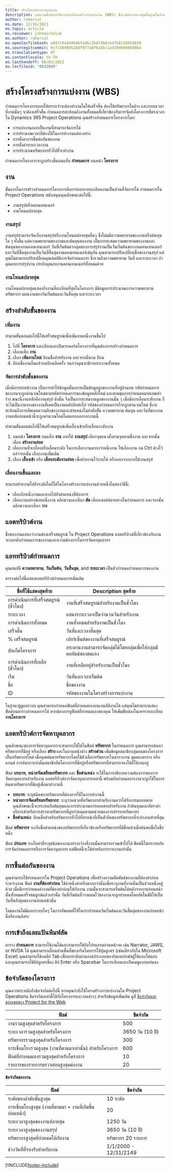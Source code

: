 ```yaml
---
title: สร้างโครงสร้างการแบ่งงาน
description: บทความนี้อธิบายวิธีการสร้างโครงสร้างการแบ่งงาน (WBS) ซึ่งรวมถึงการควบคุมพื้นฐานในส่วนติดต่อการจัดกำหนดการใหม่
author: ruhercul
ms.date: 12/16/2021
ms.topic: article
ms.reviewer: johnmichalak
ms.author: ruhercul
ms.openlocfilehash: a947c0a44464bfad6c3bd74b0cb4fb8128924859
ms.sourcegitcommit: 6cfc50d89528df977a8f6a55c1ad39d99800d9b4
ms.translationtype: HT
ms.contentlocale: th-TH
ms.lasthandoff: 06/03/2022
ms.locfileid: "8932089"
---
```

# <a name="create-a-work-breakdown-structure-wbs"></a>สร้างโครงสร้างการแบ่งงาน (WBS)

กำหนดการโครงการบอกให้ทราบว่าจะต้องทำงานใดให้เสร็จสิ้น ต้องใช้ทรัพยากรใดบ้าง และกรอบเวลาที่งานนั้นๆ จะต้องเสร็จสิ้น กำหนดการสะท้อนถึงงานทั้งหมดที่เกี่ยวข้องกับการจัดส่งโครงการที่ตรงเวลา ใน Dynamics 365 Project Operations คุณสร้างกำหนดการโครงการโดย:

  - การแบ่งงานออกเป็นงานที่สามารถจัดการได้
  - การประมาณเวลาที่ต้องใช้ในการทำงานแต่ละอย่าง
  - การตั้งคาการขึ้นต่อกันของงาน
  - การตั้งค่าระยะเวลางาน
  - การประมาณทรัพยากรทั่วไปที่จะทำงาน 

กำหนดการโครงการจะถูกสร้างขึ้นบนแท็บ **กำหนดการ** บนหน้า **โครงการ**

## <a name="tasks"></a>งาน

ขั้นแรกในการสร้างกำหนดการโครงการคือการแยกรายละเอียดงานเป็นส่วนที่จัดการได้ กำหนดการใน Project Operations สนับสนุนคุณลักษณะต่อไปนี้:

- งานสรุปหรือคอนเทนเนอร์
- งานโหนดปลายสุด

### <a name="summary-tasks"></a>งานสรุป

งานสรุปสามารถจัดเก็บงานสรุปหรืองานโหนดปลายสุดอื่นๆ ซึ่งไม่มมีความพยายามของงานหรือต้นทุนใด ๆ ทั้งสิ้น แต่ความพยายามของงานและต้นทุนของงาน เป็นการสะสมความพยายามของงานและต้นทุนของงานคอนเทนเนอร์ วันที่เริ่มต้นแรกสุดของการสรุปงานเป็นวันเริ่มต้นของงานคอนเทนเนอร์ และวันที่สิ้นสุดงานเป็นวันที่สิ้นสุดงานคอนเทนเนอร์เช่นกัน คุณสามารถปรับเปลี่ยนชื่อของงานสรุป แต่คุณไม่สามารถปรับเปลี่ยนคุณสมบัติการจัดกำหนดการ ซึ่งรวมถึงความพยายาม วันที่ และระยะเวลา ถ้าคุณลบการสรุปงาน เท่ากับคุณลบงานคอนเทนเนอร์ทั้งหมดด้วย

### <a name="leaf-node-tasks"></a>งานโหนดปลายสุด

งานโหนดปลายสุดแสดงถึงงานที่ละเอียดที่สุดในโครงการ มีข้อมูลการประมาณการความพยายาม ทรัพยากร แผนงานของวันเริ่มต้นและวันสิ้นสุด และระยะเวลา

## <a name="create-a-task-hierarchy"></a>สร้างลำดับขั้นของงาน

### <a name="add-a-task"></a>เพิ่มงาน

ทำตามขั้นตอนต่อไปนี้ให้เสร็จสมบูรณ์เพื่อเพิ่มงานหนึ่งงานขึ้นไป

1. ไปที่ **โครงการ** และเลือกและเปิดเรกคอร์ดโครงการที่คุณต้องการสร้างกำหนดการ 
2. เลือกแท็บ **งาน** 
3. เลือก **เพิ่มงานใหม่** ป้อนชื่อสำหรับงาน และจากนั้นกด ป้อน
2. ป้อนชื่องานอื่นแล้วกดป้อนอีกครั้ง จนกว่าคุณจะมีรายการงานทั้งหมด

### <a name="manage-hierarchy-of-a-task"></a>จัดการลำดับชั้นของงาน

เมื่อมีการย่อหน้างาน เป็นการทำให้ข้อมูลนั้นกลายเป็นข้อมูลลูกของงานที่อยู่ด้านบน รหัสกำหนดการของงานจะถูกคำนวณใหม่ตามรหัสกำหนดการของข้อมูลหลักใหม่ และตามชุดการกำหนดหมายเลขเค้าร่าง ขณะนี้งานหลักคืองานสรุป ดังนั้น จึงเป็นการสะสมงานลูกของงานนั้น ๆ เมื่อมีการเลื่อนระดับงาน ก็จะไม่เป็นงานรองของงานที่เคยเป็นงานหลักอีกต่อไป รหัสของกำหนดการก็จะถูกคำนวณใหม่ ซึ่งจะสะท้อนถึงการอัพเดตความลึกของงานและตำแหน่งในลำดับขั้น ความพยายาม ต้นทุน และวันที่ของงานงานหลักก่อนหน้านี้จะถูกคำนวณใหม่โดยแยกออกจากงานนี้

ทำตามขั้นตอนต่อไปนี้ให้เสร็จสมบูรณ์เพื่อเยื้องเข้าหรือเลื่อนระดับงาน

1. บนหน้า **โครงการ** บนแท็บ **งาน** ภายใต้ **งานสรุป** เลือกจุดแนวตั้งสามจุดตามชื่องาน และจากนั้น เลือก **สร้างงานย่อย** 
2. เลือกงานที่จะเยื้องหรือเลื่อนระดับ ในการเลือกงานมากกว่าหนึ่งงาน ให้เลือกงาน กด Ctrl ค้างไว้ แล้วจากนั้น เลือกงานเพิ่มเติม
2. เลือก **เยื้องเข้า** หรือ **เลื่อนระดับงานย่อย**  เพื่อย้ายงานไว้ภายใต้ หรือออกจากภายใต้งานสรุป

### <a name="move-tasks-up-and-down"></a>เลื่อนงานขึ้นและลง

สามารถย้ายงานไปยังระดับใดก็ได้ในโครงสร้างการแบ่งงานด้วยหนึ่งในสองวิธีนี้:

- เลือกอีกหนึ่งงานและลากไปยังตำแหน่งที่ต้องการ
- เลือกงานอย่างน้อยหนึ่งงาน คลิกขวาและเลือก **ตัด** เลือกเซลล์ปลายทางในกำหนดการ และจากนั้น คลิกขวาและเลือก **วาง**

## <a name="task-attributes"></a>แอตทริบิวต์งาน

ชื่อของงานแสดงว่างานต้องเสร็จสมบูรณ์ ใน Project Operations แอตทริบิวต์ที่เกี่ยวข้องกับงานจะบอกถึงกำหนดการของงานและความต้องการในการจัดหาบุคลากร

## <a name="schedule-attributes"></a>แอททริบิวต์กำหนดการ

คุณสมบัติ **ความพยายาม**, **วันเริ่มต้น**, **วันสิ้นสุด**, and **ระยะเวลา** เป็นตัวกำหนดกำหนดการของงาน

ตารางต่อไปนี้แสดงแอตทริบิวต์กำหนดการเพิ่มเติม

| **ชื่อที่ใช้แสดงสุดท้าย** | **Description สุดท้าย** |
| --- | --- |
| การดำเนินการที่เสร็จสมบูรณ์ (ชั่วโมง) | งานที่เสร็จสมบูรณ์สำหรับงานเป็นชั่วโมง |
| ระยะเวลา | แสดงระยะเวลาเป็นจำนวนวันสำหรับงาน |
| การดำเนินการทั้งหมด | งานทั้งหมดสำหรับงานเป็นชั่วโมง |
| เสร็จสิ้น | วันที่และเวลาสิ้นสุด |
| % เสร็จสมบูรณ์ | เปอร์เซ็นต์ของงานที่เสร็จสมบูรณ์ |
| บักเก็ตโครงการ | กระดานงานสามารถจัดกลุ่มได้โดยกลุ่มเพื่อให้กลุ่มมีคอลัมน์ของตนเอง |
| การดำเนินการที่เหลือ (ชั่วโมง) | งานที่เหลืออยู่สำหรับงานเป็นชั่วโมง |
| เริ่ม | วันที่และเวลาเริ่มต้น |
| ชื่อ | ชื่อของงาน |
| ID | รหัสของงานในโครงสร้างการแบ่งงาน |

ในฐานะผู้ดูแลระบบ คุณสามารถกำหนดฟิลด์ที่กำหนดเองบนเอนทิตีงานได้ แต่คุณไม่สามารถแสดงฟิลด์บนตารางกำหนดการได้ หากต้องการดูฟิลด์ที่กำหนดเองของคุณ ให้เพิ่มฟิลด์ลงในเพจรายละเอียด **งานโครงการ**

## <a name="staffing-attributes"></a>แอตทริบิวต์การจัดหาบุคลากร

คุณลักษณะของการจัดหาบุคลากรจะสามารถใช้ได้ในฟิลด์ **ทรัพยากร** ในกำหนดการ คุณสามารถค้นหาทรัพยากรที่มีอยู่ หรือเลือก **สร้าง** และในบานหน้าต่าง **สร้างด่วน** เพิ่มข้อมูลสมาชิกกลุ่มคนของโครงการเป็นทรัพยากรใหม่  เมื่อคุณค้นหาทรัพยากรโดยใช้ตัวเลือกทรัพยากรในตารางงาน มุมมองตาราง หรือแกนต์ การค้นหาจะส่งคืนสมาชิกทีมโครงการที่มีอยู่หรือทรัพยากรที่สามารถจองได้ที่ใช้งานอยู่

ฟิลด์ **บทบาท**, **หน่วยจัดเตรียมทรัพยากร** และ **ชื่อตำแหน่ง** จะใช้ในการอธิบายความต้องการของการจัดหาบุคลากรสำหรับงาน แอตทริบิวต์การจัดหาบุคลากรเหล่านี้ พร้อมกับกำหนดการงานจะถูกใช้ในการค้นหาทรัพยากรที่มีอยู่เพื่อมาทำงานนี้

   - **บทบาท**: ระบุชนิดของทรัพยากรที่ต้องการใช้ในการทำงานนี้
   - **หน่วยการจัดเตรียมทรัพยากร**: ระบุว่าหน่วยที่ทรัพยากรสำหรับงานควรได้รับการมอบหมาย คุณลักษณะนี้จะกระทบกับต้นทุนและการประมาณการยอดขายสำหรับงาน ถ้าต้นทุนและอัตราค่าบริการสำหรับการสรรหาทรัพยากรที่ถูกกำหนดตามหน่วยของการสรรหาทรัพยากร
   - **ชื่อตำแหน่ง**: ป้อนชื่อสำหรับทรัพยากรทั่วไปที่ทำหน้าที่เป็นตัวยึดของทรัพยากรที่จะทำงานท้ายที่สุด

ฟิลด์ **ทรัพยากร** จะเก็บชื่อตำแหน่งของทรัพยากรที่เกี่ยวข้องหรือทรัพยากรที่มีชื่อแล้วเมื่อค้นพบชื่อใดชื่อหนึ่ง

ฟิลด์ **ประเภท** จะเก็บค่าที่ระบุชนิดของงานอย่างกว้างที่งานนั้นสามารถรวมเข้าไปได้ ฟิลด์นี้ไม่กระทบกับการจัดกำหนดการหรือการจัดหาบุคลากร แต่ฟิลด์นี้จะใช้สำหรับการรายงานเท่านั้น

## <a name="task-dependencies"></a>การขึ้นต่อกันของงาน

คุณสามารถใช้กำหนดการใน Project Operations เพื่อสร้างความสัมพันธ์ของงานที่ต้องทำก่อนระหว่างงาน ฟิลด์ **งานที่ต้องทำก่อน** ใช้ค่าหนึ่งค่าหรือมากกว่านั้นเพื่อระบุงานที่งานนั้นเป็นส่วนหนึ่งอยู่ด้วย เมื่อมีการกำหนดค่างานที่ต้องทำก่อนให้กับงาน งานนั้นจะสามารถเริ่มต้นได้หลังจากงานก่อนหน้านั้นทั้งหมดเสร็จสมบูรณ์แล้วเท่านั้น วันที่เริ่มต้นที่วางแผนไว้ของงานจะถูกกำหนดโดยอัตโนมัติให้เป็นวันที่หลังสุดของงานก่อนหน้านั้น

โหมดงานไม่มีผลกระทบใดๆ ในการอัพเดตที่ใช้ในการกำหนดวันเริ่มต้นและวันสิ้นสุดของงานก่อนหน้านี้หรืองานอิสระ

## <a name="accessibility-and-keyboard-shortcuts"></a>การเข้าถึงและแป้นพิมพ์ลัด

ตาราง **กำหนดการ** สามารถใช้งานได้และสามารถใช้กับโปรแกรมอ่านหน้าจอ เช่น Narrator, JAWS, or NVDA ได้ คุณสามารถเลื่อนผ่านพื้นที่ของกริดโดยการใช้ปุ่มลูกศร (เช่นเดียวกับใน Microsoft Excel) คุณสามารถใช้กดคีย์ Tab เพื่อยกระดับผ่านองค์ประกอบของอินเทอร์เฟซผู้ใช้แบบโต้ตอบ และคุณสามารถใช้คีย์ลูกศรชี้ลง คีย์ Enter หรือ Spacebar ในการเลือกและเปิดเมนูแบบหล่นลง

## <a name="project-limitations"></a>ข้อจำกัดของโครงการ 
คุณควรตระหนักถึงข้อจำกัดต่อไปนี้ หากคุณกำลังใช้โครงสร้างการแบ่งงานใน Project Operations ขีดจำกัดเหล่านี้ใช้กับโครงการและงานต่างๆ สำหรับข้อมูลเพิ่มเติม ดูที่ [ขีดจำกัดและขอบเขตของ Project for the Web](/project-for-the-web/project-for-the-web-limits-and-boundaries)

| **ฟิลด์**                                          |  **ขีดจำกัด**           |
|----------------------------------------------------|----------------------|
| งานรวมสูงสุดสำหรับโครงการ                  | 500                  |
| ระยะเวลารวมสูงสุดสำหรับโครงการ               | 3650 วัน (10 ปี) |
| ทรัพยากรรวมสูงสุดสำหรับโครงการ              | 300                  |
| การเชื่อมโยงรวมสูงสุด (งานที่ตามมาเท่านั้น) สำหรับโครงการ | 600                  |
| ฟิลด์ที่กำหนดเองรวมสูงสุดสำหรับโครงการ          | 10                   |
| รายการของรายการตรวจสอบสูงสุดต่องาน                   | 20                   |

**ข้อจำกัดของงาน**

| **ฟิลด์**                               |   **ขีดจำกัด**           |
|-----------------------------------------|-----------------------|
| ระดับของลำดับชั้นสูงสุด                 | 10 ระดับ             |
| การเชื่อมโยงสูงสุด (งานที่ตามมา + งานที่เกิดขึ้นก่อนหน้า) | 20                    |
| ระยะเวลาสูงสุดของงานปลายสุด           | 1250 วัน             |
| ระยะเวลาสูงสุดของงานสรุป      | 3650 วัน (10 ปี)  |
| ทรัพยากรสูงสุดที่กำหนดให้กับงาน    | ทรัพยากร 20 รายการ          |
| ช่วงวันที่ที่รองรับสำหรับงาน         | 1/1/2000 - 12/31/2149 |

[!INCLUDE[footer-include](../includes/footer-banner.md)]
